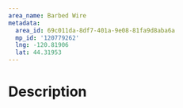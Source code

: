 ```yaml
---
area_name: Barbed Wire
metadata:
  area_id: 69c011da-8df7-401a-9e08-81fa9d8aba6a
  mp_id: '120779262'
  lng: -120.81906
  lat: 44.31953
---
```

# Description

